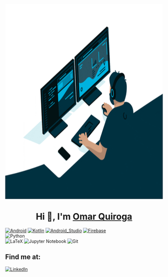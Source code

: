 
<img align="center" alt="GIF" src="https://raw.githubusercontent.com/yqz1280/yqz1280/master/code.gif" width="1024" height="620" style="max-width:100%;">


<h1 align="center">Hi 👋, I'm <a href=https://www.linkedin.com/in/omar-quiroga-6a757a1a9 target="_blank">Omar Quiroga </a></h1>



[![Android](https://img.shields.io/badge/Android-3DDC84?style=for-the-badge&logo=android&logoColor=white&labelColor=101010)]()
[![Kotlin](https://img.shields.io/badge/Kotlin-0095D5?style=for-the-badge&logo=kotlin&logoColor=white&labelColor=101010)]()
[![Android_Studio](https://img.shields.io/badge/Android_Studio-3DDC84?style=for-the-badge&logo=android-studio&logoColor=white&labelColor=101010)]()
[![Firebase](https://img.shields.io/badge/Firebase-FFCA28?style=for-the-badge&logo=firebase&logoColor=white&labelColor=101010)]()
</br>
![Python](https://img.shields.io/badge/python-3670A0?style=for-the-badge&logo=python&logoColor=ffdd54)
</br>
![LaTeX](https://img.shields.io/badge/latex-%23008080.svg?style=for-the-badge&logo=latex&logoColor=white)
![Jupyter Notebook](https://img.shields.io/badge/jupyter-%23FA0F00.svg?style=for-the-badge&logo=jupyter&logoColor=white)
![Git](https://img.shields.io/badge/git-%23F05033.svg?style=for-the-badge&logo=git&logoColor=white)

## Find me at:
[![LinkedIn](https://img.shields.io/badge/LinkedIn-Omar_Quiroga-0077B5?style=for-the-badge&logo=linkedin&logoColor=white&labelColor=101010)](https://www.linkedin.com/in/omar-quiroga-6a757a1a9)


